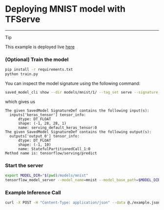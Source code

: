 # Deploying MNIST model with TFServe

---

> [!tip]
> This example is deployed live [here](https://platform.live-demo.truefoundry.cloud/deployments/cmbltl1g1f86m01rj09pf110i?tab=pods)

### (Optional) Train the model

```bash
pip install -r requirements.txt
python train.py
```

You can inspect the model signature using the following command:

```bash
saved_model_cli show --dir models/mnist/1/ --tag_set serve --signature_def serving_default
```

which gives us

```
The given SavedModel SignatureDef contains the following input(s):
  inputs['keras_tensor'] tensor_info:
      dtype: DT_FLOAT
      shape: (-1, 28, 28, 1)
      name: serving_default_keras_tensor:0
The given SavedModel SignatureDef contains the following output(s):
  outputs['output_0'] tensor_info:
      dtype: DT_FLOAT
      shape: (-1, 10)
      name: StatefulPartitionedCall_1:0
Method name is: tensorflow/serving/predict
```

### Start the server

```bash
export MODEL_DIR="$(pwd)/models/mnist"
tensorflow_model_server --model_name=mnist --model_base_path=$MODEL_DIR --enable_batching --batching_parameters_file=./batching.config --rest_api_port=8000 --rest_api_timeout_in_ms=10000 --enable_model_warmup
```

### Example Inference Call

```bash
curl -X POST -H "Content-Type: application/json" --data @./example.json http://0.0.0.0:8000/v1/models/mnist/versions/1:predict
```
